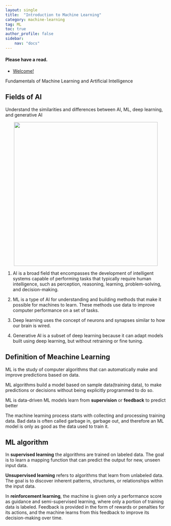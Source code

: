 ```yaml
---
layout: single
title:  "Introduction to Machine Learning"
category: machine-learning
tag: ML
toc: true
author_profile: false
sidebar:
    nav: "docs"
---
```


<div class="notice--success">
<h4>Please have a read.</h4>
<ul>
    <li><a href="https://dae-y.github.io/notice/first/">Welcome!</a></li>
</ul>
</div>

Fundamentals of Machine Learning and Artificial Intelligence

## Fields of AI
Understand the similarities and differences between AI, ML, deep learning, and generative AI

<div style="text-align: center;">
  <img src="{{site.url}}/images/2025-03-09-IntroML/01-AIDiagram.png" width="450" height="450" />
</div>

1. AI is a broad field that encompasses the development of intelligent systems capable of performing tasks that typically require human intelligence, such as perception, reasoning, learning, problem-solving, and decision-making.

2. ML is a type of AI for understanding and building methods that make it possible for machines to learn. These methods use data to improve computer performance on a set of tasks.

3. Deep learning uses the concept of neurons and synapses similar to how our brain is wired. 

4. Generative AI is a subset of deep learning because it can adapt models built using deep learning, but without retraining or fine tuning.


## Definition of Meachine Learning
ML is the study of computer algorithms that can automatically make and improve predictions based on data.

ML algorithms build a model based on sample data(training data), to make predictions or decisions without being explicitly programmed to do so.

ML is data-driven
ML models learn from **supervision** or **feedback** to predict better

The machine learning process starts with collecting and processing training data. 
Bad data is often called garbage in, garbage out, and therefore an ML model is only as good as the data used to train it.

## ML algorithm
In **supervised learning** the algorithms are trained on labeled data. 
The goal is to learn a mapping function that can predict the output for new, unseen input data.

**Unsupervised learning** refers to algorithms that learn from unlabeled data. 
The goal is to discover inherent patterns, structures, or relationships within the input data.

In **reinforcement learning**, the machine is given only a performance score as guidance and semi-supervised learning, where only a portion of training data is labeled. Feedback is provided in the form of rewards or penalties for its actions, and the machine learns from this feedback to improve its decision-making over time.


